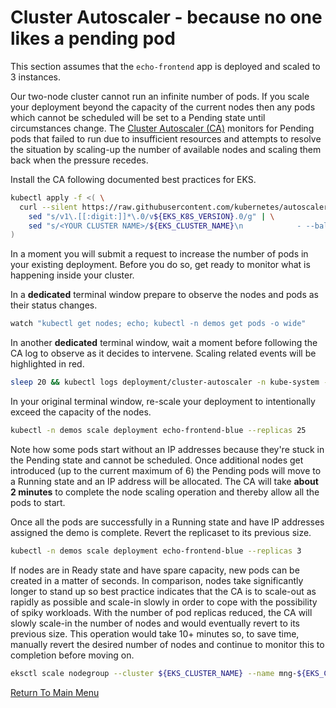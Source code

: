 # Cluster Autoscaler - because no one likes a pending pod

This section assumes that the `echo-frontend` app is deployed and scaled to 3 instances.

Our two-node cluster cannot run an infinite number of pods.
If you scale your deployment beyond the capacity of the current nodes then any pods which cannot be scheduled will be set to a Pending state until circumstances change.
The [Cluster Autoscaler (CA)](https://docs.aws.amazon.com/eks/latest/userguide/cluster-autoscaler.html) monitors for Pending pods that failed to run due to insufficient resources and attempts to resolve the situation by scaling-up the number of available nodes and scaling them back when the pressure recedes.

Install the CA following documented best practices for EKS.
```bash
kubectl apply -f <( \
  curl --silent https://raw.githubusercontent.com/kubernetes/autoscaler/master/cluster-autoscaler/cloudprovider/aws/examples/cluster-autoscaler-autodiscover.yaml | \
    sed "s/v1\.[[:digit:]]*\.0/v${EKS_K8S_VERSION}.0/g" | \
    sed "s/<YOUR CLUSTER NAME>/${EKS_CLUSTER_NAME}\n            - --balance-similar-node-groups\n            - --skip-nodes-with-system-pods=false/g" \
)
```

In a moment you will submit a request to increase the number of pods in your existing deployment.
Before you do so, get ready to monitor what is happening inside your cluster.

In a **dedicated** terminal window prepare to observe the nodes and pods as their status changes.
```bash
watch "kubectl get nodes; echo; kubectl -n demos get pods -o wide"
```

In another **dedicated** terminal window, wait a moment before following the CA log to observe as it decides to intervene.
Scaling related events will be highlighted in red.
```bash
sleep 20 && kubectl logs deployment/cluster-autoscaler -n kube-system -f | grep 'scale-up\|scaleup\|scale up\|$' --color
```

In your original terminal window, re-scale your deployment to intentionally exceed the capacity of the nodes.
```bash
kubectl -n demos scale deployment echo-frontend-blue --replicas 25
```

Note how some pods start without an IP addresses because they're stuck in the Pending state and cannot be scheduled.
Once additional nodes get introduced (up to the current maximum of 6) the Pending pods will move to a Running state and an IP address will be allocated.
The CA will take **about 2 minutes** to complete the node scaling operation and thereby allow all the pods to start.

Once all the pods are successfully in a Running state and have IP addresses assigned the demo is complete.
Revert the replicaset to its previous size.
```bash
kubectl -n demos scale deployment echo-frontend-blue --replicas 3
```

If nodes are in Ready state and have spare capacity, new pods can be created in a matter of seconds.
In comparison, nodes take significantly longer to stand up so best practice indicates that the CA is to scale-out as rapidly as possible and scale-in slowly in order to cope with the possibility of spiky workloads.
With the number of pod replicas reduced, the CA will slowly scale-in the number of nodes and would eventually revert to its previous size.
This operation would take 10+ minutes so, to save time, manually revert the desired number of nodes and continue to monitor this to completion before moving on.
```bash
eksctl scale nodegroup --cluster ${EKS_CLUSTER_NAME} --name mng-${EKS_CLUSTER_NAME} --nodes 2
```

[Return To Main Menu](/README.md)

